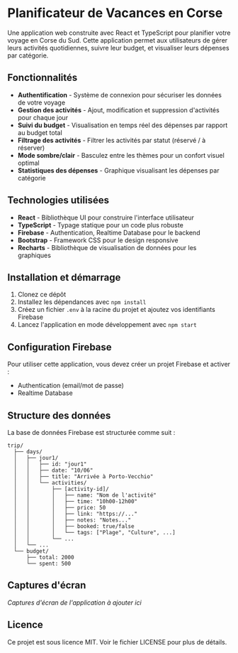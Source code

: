 # Planificateur de Vacances en Corse

Une application web construite avec React et TypeScript pour planifier votre voyage en Corse du Sud. Cette application permet aux utilisateurs de gérer leurs activités quotidiennes, suivre leur budget, et visualiser leurs dépenses par catégorie.

## Fonctionnalités

- **Authentification** - Système de connexion pour sécuriser les données de votre voyage
- **Gestion des activités** - Ajout, modification et suppression d'activités pour chaque jour
- **Suivi du budget** - Visualisation en temps réel des dépenses par rapport au budget total
- **Filtrage des activités** - Filtrer les activités par statut (réservé / à réserver)
- **Mode sombre/clair** - Basculez entre les thèmes pour un confort visuel optimal
- **Statistiques des dépenses** - Graphique visualisant les dépenses par catégorie

## Technologies utilisées

- **React** - Bibliothèque UI pour construire l'interface utilisateur
- **TypeScript** - Typage statique pour un code plus robuste
- **Firebase** - Authentication, Realtime Database pour le backend
- **Bootstrap** - Framework CSS pour le design responsive
- **Recharts** - Bibliothèque de visualisation de données pour les graphiques

## Installation et démarrage

1. Clonez ce dépôt
2. Installez les dépendances avec `npm install`
3. Créez un fichier `.env` à la racine du projet et ajoutez vos identifiants Firebase
4. Lancez l'application en mode développement avec `npm start`

## Configuration Firebase

Pour utiliser cette application, vous devez créer un projet Firebase et activer :
- Authentication (email/mot de passe)
- Realtime Database

## Structure des données

La base de données Firebase est structurée comme suit :

```
trip/
  ├── days/
  │   ├── jour1/
  │   │   ├── id: "jour1"
  │   │   ├── date: "10/06"
  │   │   ├── title: "Arrivée à Porto-Vecchio"
  │   │   └── activities/
  │   │       ├── [activity-id]/
  │   │       │   ├── name: "Nom de l'activité"
  │   │       │   ├── time: "10h00-12h00"
  │   │       │   ├── price: 50
  │   │       │   ├── link: "https://..."
  │   │       │   ├── notes: "Notes..."
  │   │       │   ├── booked: true/false
  │   │       │   └── tags: ["Plage", "Culture", ...]
  │   │       └── ...
  │   └── ...
  └── budget/
      ├── total: 2000
      └── spent: 500
```

## Captures d'écran

_Captures d'écran de l'application à ajouter ici_

## Licence

Ce projet est sous licence MIT. Voir le fichier LICENSE pour plus de détails.